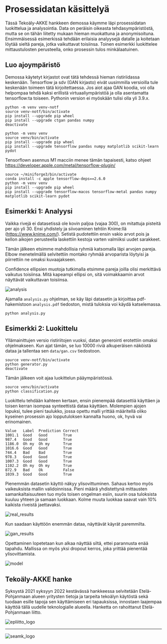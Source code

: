 [seamk_logo]:       /img/Seamk_logo.svg
[epliitto_logo]:    /img/EPLiitto_logo_vaaka_vari.jpg

[real_results]:     /img/just_real_training_result_lock.png
[gan_results]:      /img/gan_training_result_lock.png
[model]:            /img/model.png 
[analysis]:         /img/sample_analysis.png

# Prosessidatan käsittelyä

Tässä Tekoäly-AKKE hankkeen demossa käymme läpi prosessidatan luokittelua ja analysointia. Data on peräisin oikeasta tehdasympäristöstä, mutta se on tähän liitetty mukaan hieman muokattuna ja anonymisoituna. Ensimmäisessä esimerkissä tehdään erilaisia analyysejä datalle ja koitetaan löytää sieltä pareja, jotka vaikuttavat toisiinsa. Toinen esimerkki luokittelee mittaustulosten perusteella, onko prosessin tulos minkälaatuinen.

## Luo ajoympäristö

Demossa käytetyt kirjastot ovat tätä tehdessä hieman ristiriidassa keskenään. Tensorflow ja sdv (GAN kirjasto) eivät uusimmilla versioilla tule keskenään toimeen tätä kirjoitettaessa. Jos aiot ajaa GAN koodia, voi olla helpompaa tehdä kaksi erillistä virtuaaliympäristöä ja olla asentamatta tensorflow:ta toiseen. Pythonin version ei myöskään tulisi olla yli 3.9.x. 

```
python -m venv venv-notf
source venv-notf/bin/activate
pip install --upgrade pip wheel
pip install --upgrade ctgan pandas numpy
deactivate

python -m venv venv
source venv/bin/activate
pip install --upgrade pip wheel
pip install --upgrade tensorflow pandas numpy matplotlib scikit-learn pydot
```

Tensorflown asennus M1 macciin menee tämän tapaisesti, katso ohjeet https://developer.apple.com/metal/tensorflow-plugin/
```
source ~/miniforge3/bin/activate
conda install -c apple tensorflow-deps==2.6.0
python -m venv venv
pip install --upgrade pip wheel
pip install --upgrade tensorflow-macos tensorflow-metal pandas numpy matplotlib scikit-learn pydot
```

## Esimerkki 1: Analyysi

Vaikka rivejä ei datasetissä ole kovin paljoa (vajaa 300), on mitattuja pisteitä per ajo yli 30. Ensi yhdistely ja siivoaminen tehtiin Knime:llä (https://www.knime.com/). Setistä pudotettiin ensin vakio arvot pois ja kellon aikojen perusteella laskettiin kestoja varten valmiiksi uudet sarakkeet. 

Tämän jälkeen etsimme mahdollisia ryhmiä katsomalla läpi arvojen pareja. Elbow menetelmällä selvitettiin montako ryhmää arvoparista löytyisi ja piirrettiin ne omaksi kuvaajakseen. 

Confidence ellipsien muotoja tutkimalla etsimme pareja joilla olisi merkittävä vaikutus toisiinsa. Mitä kapeampi ellipsi on, sitä voimakkaamin arvot näyttävät vaikuttavan toisiinsa.

![analysis]

Ajamalla `analysis.py` ohjelman, se käy läpi datasetin ja kirjoittaa pdf-hakemistoon `analysis.pdf` tiedoston, mistä tuloksia voi käydä katselemassa.

```
python analysis.py
```

## Esimerkki 2: Luokittelu

Yllämainittujen versio ristiriitojen vuoksi, datan generointi erotettiin omaksi ohjelmakseen. Kun ajat tämän, se luo 10000 riviä alkuperäisen näköistä dataa ja tallentaa sen `data/gan.csv` tiedostoon.

```
source venv-notf/bin/activate
python generator.py
deactivate
```

Tämän jälkeen voit ajaa luokittelun pääympäristössä. 

```
source venv/bin/activate
python classification.py
```

Luokittelu tehdään kahteen kertaan, ensin pienempää datasettiä käyttäen ja toisen kerran isompaa synteettistä dataa käyttäen. 
Molempien ajojen lopuksi, tulee pieni taulukko, jossa opettu malli yrittää määritellä oliko kyseinen prosessin ajo lopputuloksen kannalta huono, ok, hyvä vai erinomainen.

```
Value   Label  Prediction Correct
1001.1  Good   Good       True
987.4   Good   Good       True
1186.0  Oh my  Oh my      True
1016.6  Good   Good       True
744.4   Bad    Bad        True
978.3   Good   Good       True
1007.3  Good   Good       True
1102.2  Oh my  Oh my      True
872.9   Bad    Ok         False
1039.3  Good   Good       True
```

Pienemmän datasetin käyttö näkyy ylisovittuminen. Sahaus kertoo myös vaikeuksista mallin validoinnissa. Pieni määrä yhdistettynä mittausten samankaltaisuuteen tuo myös toisen ongelman esiin, suurin osa tuloksista kuuluu yhteen ja samaan luokkaan. Kolme muuta luokkaa saavat vain 10% kaikista riveistä jaettavaksi. 

![real_results]

Kun saadaan käyttöön enemmän dataa, näyttävät käyrät paremmilta. 

![gan_results]

Opettaminen lopetetaan kun alkaa näyttää siltä, ettei parannusta enää tapahdu. Mallissa on myös yksi dropout kerros, joka yrittää pienentää ylisovittamista.

![model]


## Tekoäly-AKKE hanke

Syksystä 2021 syksyyn 2022 kestävässä hankkeessa selvitetään Etelä-Pohjanmaan alueen yritysten tietoja ja tarpeita tekoälyn käytöstä sekä tuodaan esille tapoja sen käyttämiseen eri tapauksissa, innostaen laajempaa käyttöä tällä uudelle teknologialle alueella. Hanketta on rahoittanut Etelä-Pohjanmaan liitto.

![epliitto_logo]

---

![seamk_logo]
